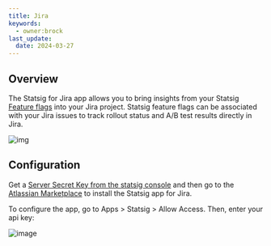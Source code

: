 ```yaml
---
title: Jira
keywords:
  - owner:brock
last_update:
  date: 2024-03-27
---
```


## Overview
The Statsig for Jira app allows you to bring insights from your Statsig [Feature flags](/feature-flags/working-with) into your Jira project. Statsig feature flags can be associated with your Jira issues to track rollout status and A/B test results directly in Jira.

![img](https://user-images.githubusercontent.com/75151332/130303182-c450027d-1a5d-4691-83bc-d3df59dbabb4.gif)

## Configuration
Get a [Server Secret Key from the statsig console](https://console.statsig.com/api_keys) and then go to the [Atlassian Marketplace](https://marketplace.atlassian.com/apps/1225708/statsig-for-jira?hosting=cloud&tab=overview) to install the Statsig app for Jira.

To configure the app, go to Apps > Statsig > Allow Access.  Then, enter your api key:

![image](https://user-images.githubusercontent.com/74584483/185266500-4695bad9-b219-4b51-8e88-cc6059799d50.png)
